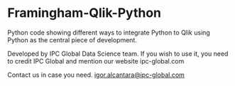 # Framingham-Qlik-Python
Python code showing different ways to integrate Python to Qlik using Python as the central piece of development.

Developed by IPC Global Data Science team. 
If you wish to use it, you need to credit IPC Global and mention our website ipc-global.com

Contact us in case you need. 
igor.alcantara@ipc-global.com
